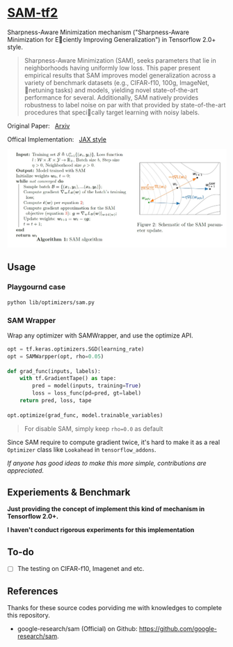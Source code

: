 # 
# [SAM-tf2](https://github.com/Janus-Shiau/SAM-tf2)

Sharpness-Aware Minimization mechanism ("Sharpness-Aware Minimization for Eciently Improving Generalization") in Tensorflow 2.0+ style.

> Sharpness-Aware Minimization (SAM), seeks parameters that lie in neighborhoods having uniformly low loss. This paper present empirical results that SAM improves model generalization across a variety of benchmark datasets (e.g., CIFAR-f10, 100g, ImageNet, netuning tasks) and models, yielding novel state-of-the-art performance for several. Additionally, SAM natively provides robustness to label noise on par with that provided by state-of-the-art procedures that specically target learning with noisy labels.

Original Paper: &nbsp; [Arxiv](https://arxiv.org/abs/2010.01412)

Offical Implementation: &nbsp; [JAX style](https://github.com/google-research/sam)

<img src="doc/algo.jpg" width="800"/>

## Usage

### Playgournd case
```bash
python lib/optimizers/sam.py
```

### SAM Wrapper
Wrap any optimizer with SAMWrapper, and use the optimize API.

```python
opt = tf.keras.optimizers.SGD(learning_rate)
opt = SAMWarpper(opt, rho=0.05)

def grad_func(inputs, labels):
    with tf.GradientTape() as tape:
        pred = model(inputs, training=True)
        loss = loss_func(pd=pred, gt=label)
    return pred, loss, tape

opt.optimize(grad_func, model.trainable_variables)
```
> For disable SAM, simply keep `rho=0.0` as default

Since SAM require to compute gradient twice, it's hard to make it as a real `Optimizer` class like `Lookahead` in `tensorflow_addons`.

_If anyone has good ideas to make this more simple, contributions are appreciated._

## Experiements & Benchmark

**Just providing the concept of implement this kind of mechanism in Tensorflow 2.0+.**

**I haven't conduct rigorous experiments for this implementation**

## To-do
- [ ] The testing on CIFAR-f10, Imagenet and etc.

## References

Thanks for these source codes porviding me with knowledges to complete this repository.

- google-research/sam (Official) on Github: https://github.com/google-research/sam.
